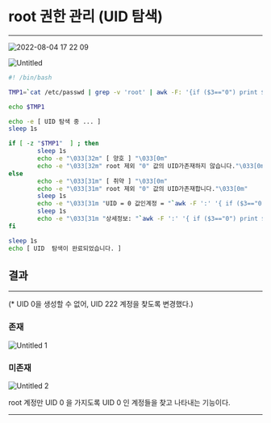 # root 권한 관리 (UID 탐색)

---

![2022-08-04 17 22 09](https://user-images.githubusercontent.com/84123877/182799972-5a91a581-25d2-4df5-9f7e-111cf6f279b7.png)

![Untitled](https://user-images.githubusercontent.com/84123877/182795413-d36f3139-935a-40bc-8ca4-597d505c3968.png)

```bash
#! /bin/bash

TMP1=`cat /etc/passwd | grep -v 'root' | awk -F: '{if ($3=="0") print $0}'`

echo $TMP1

echo -e [ UID 탐색 중 ... ]
sleep 1s

if [ -z "$TMP1"  ] ; then
        sleep 1s
        echo -e "\033[32m" [ 양호 ] "\033[0m"
        echo -e "\033[32m" root 제외 "0" 값의 UID가존재하지 않습니다."\033[0m"
else
        echo -e "\033[31m" [ 취약 ] "\033[0m"
        echo -e "\033[31m" root 제외 "0" 값의 UID가존재합니다."\033[0m"
        sleep 1s
        echo -e "\033[31m "UID = 0 값인계정 = "`awk -F ':' '{ if ($3=="0") print $1 }' /etc/passwd`\033[0m"
        sleep 1s
        echo -e "\033[31m "상세정보: "`awk -F ':' '{ if ($3=="0") print $0 }' /etc/passwd`\033[0m"
fi

sleep 1s
echo [ UID  탐색이 완료되었습니다. ]
```

## 결과

---

(* UID 0을 생성할 수 없어, UID 222 계정을 찾도록 변경했다.)

### 존재

![Untitled 1](https://user-images.githubusercontent.com/84123877/182795405-9bc4fbdb-77b6-4704-9088-959b0fbe5d91.png)

### 미존재

![Untitled 2](https://user-images.githubusercontent.com/84123877/182795410-cb9f2792-e20c-440e-b5f6-cdd0927be80d.png)

root 계정만 UID 0 을 가지도록 UID 0 인 계정들을 찾고 나타내는 기능이다.

---

